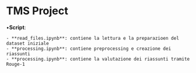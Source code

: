 # TMS Project


•**Script**:

	- **read_files.ipynb**: contiene la lettura e la preparazioen del dataset iniziale
	- **processing.ipynb**: contiene preprocessing e creazione dei riassunti
	- **processing.ipynb**: contiene la valutazione dei riassunti tramite Rouge-1
